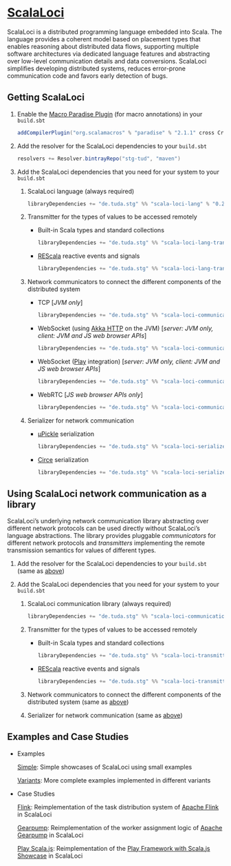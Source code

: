 # [ScalaLoci](http://scala-loci.github.io)

ScalaLoci is a distributed programming language embedded into Scala.
The language provides a coherent model based on placement types that enables
reasoning about distributed data flows, supporting multiple software
architectures via dedicated language features and abstracting over low-level
communication details and data conversions. ScalaLoci simplifies developing
distributed systems, reduces error-prone communication code and favors early
detection of bugs.


## Getting ScalaLoci

1. Enable the [Macro Paradise Plugin](http://docs.scala-lang.org/overviews/macros/paradise.html) (for macro annotations) in your `build.sbt`

   ```scala
   addCompilerPlugin("org.scalamacros" % "paradise" % "2.1.1" cross CrossVersion.patch)
   ```

2. Add the resolver for the ScalaLoci dependencies to your `build.sbt`

   ```scala
   resolvers += Resolver.bintrayRepo("stg-tud", "maven")
   ```

3. Add the ScalaLoci dependencies that you need for your system to your `build.sbt`

   1. ScalaLoci language (always required)

      ```scala
      libraryDependencies += "de.tuda.stg" %% "scala-loci-lang" % "0.2.0"
      ```

   2. Transmitter for the types of values to be accessed remotely

      * Built-in Scala types and standard collections

        ```scala
        libraryDependencies += "de.tuda.stg" %% "scala-loci-lang-transmitter-basic" % "0.2.0"
        ```

      * [REScala](http://www.rescala-lang.com/) reactive events and signals

        ```scala
        libraryDependencies += "de.tuda.stg" %% "scala-loci-lang-transmitter-rescala" % "0.2.0"
        ```

   3. Network communicators to connect the different components of the distributed system

      * TCP [*JVM only*]
  
        ```scala
        libraryDependencies += "de.tuda.stg" %% "scala-loci-communicator-tcp" % "0.2.0"
        ```

      * WebSocket (using [Akka HTTP](http://doc.akka.io/docs/akka-http/current/) on the JVM) [*server: JVM only, client: JVM and JS web browser APIs*]

        ```scala
        libraryDependencies += "de.tuda.stg" %% "scala-loci-communicator-ws-akka" % "0.2.0"
        ```

      * WebSocket ([Play](http://www.playframework.com) integration) [*server: JVM only, client: JVM and JS web browser APIs*]

        ```scala
        libraryDependencies += "de.tuda.stg" %% "scala-loci-communicator-ws-akka-play" % "0.2.0"
        ```

      * WebRTC [*JS web browser APIs only*]

        ```scala
        libraryDependencies += "de.tuda.stg" %% "scala-loci-communicator-webrtc" % "0.2.0"
        ```

   4. Serializer for network communication

      * [µPickle](http://www.lihaoyi.com/upickle/) serialization

        ```scala
        libraryDependencies += "de.tuda.stg" %% "scala-loci-serializer-upickle" % "0.2.0"
        ```

      * [Circe](http://circe.github.io/circe/) serialization

        ```scala
        libraryDependencies += "de.tuda.stg" %% "scala-loci-serializer-circe" % "0.2.0"
        ```


## Using ScalaLoci network communication as a library

ScalaLoci’s underlying network communication library abstracting over different
network protocols can be used directly without ScalaLoci’s language
abstractions. The library provides pluggable *communicators* for different
network protocols and *transmitters* implementing the remote transmission
semantics for values of different types.

1. Add the resolver for the ScalaLoci dependencies to your `build.sbt` (same as [above](#getting-scalaloci))

2. Add the ScalaLoci dependencies that you need for your system to your `build.sbt`

   1. ScalaLoci communication library (always required)

      ```scala
      libraryDependencies += "de.tuda.stg" %% "scala-loci-communication" % "0.2.0"
      ```

   2. Transmitter for the types of values to be accessed remotely

      * Built-in Scala types and standard collections

        ```scala
        libraryDependencies += "de.tuda.stg" %% "scala-loci-transmitter-basic" % "0.2.0"
        ```

      * [REScala](http://www.rescala-lang.com/) reactive events and signals

        ```scala
        libraryDependencies += "de.tuda.stg" %% "scala-loci-transmitter-rescala" % "0.2.0"
        ```

   3. Network communicators to connect the different components of the distributed system (same as [above](#getting-scalaloci))

   4. Serializer for network communication (same as [above](#getting-scalaloci))


## Examples and Case Studies

* Examples

  [Simple](http://github.com/scala-loci/examples-simple): Simple showcases of ScalaLoci using small examples

  [Variants](http://github.com/scala-loci/examples-variants): More complete examples implemented in different variants

* Case Studies

  [Flink](http://github.com/scala-loci/case-study-flink): Reimplementation of the task distribution system of [Apache Flink](http://flink.apache.org) in ScalaLoci

  [Gearpump](http://github.com/scala-loci/case-study-gearpump): Reimplementation of the worker assignment logic of [Apache Gearpump](http://gearpump.apache.org/) in ScalaLoci

  [Play Scala.js](http://github.com/scala-loci/case-study-play-scalajs): Reimplementation of the [Play Framework with Scala.js Showcase](http://github.com/hussachai/play-scalajs-showcase) in ScalaLoci
